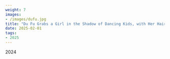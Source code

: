 ```yaml
---
weight: 7
images:
- /images/dufu.jpg
title: "Du Fu Grabs a Girl in the Shadow of Dancing Kids, with Her Hair Blonde and Dresses in the Color of Summer"
date: 2025-02-01
tags:
- 2025
---
```

2024

